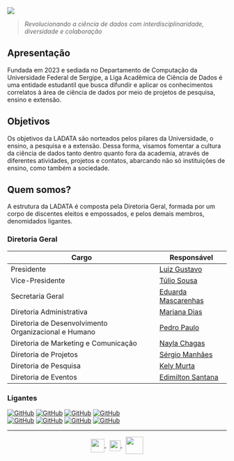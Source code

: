 <picture>
  <source media="(prefers-color-scheme: dark)" srcset="https://readme-typing-svg.demolab.com?font=Work+Sans&weight=500&size=24&duration=4000&pause=300&color=E5E5E5&multiline=true&random=false&width=435&height=64&lines=LADATA;Liga+Acad%C3%AAmica+de+Ci%C3%AAncia+de+Dados">
  <img src="https://readme-typing-svg.demolab.com?font=Work+Sans&weight=500&size=24&duration=4000&pause=300&color=1c1717&multiline=true&random=false&width=435&height=64&lines=LADATA;Liga+Acad%C3%AAmica+de+Ci%C3%AAncia+de+Dados">
</picture>

> _Revolucionando a ciência de dados com interdisciplinaridade, diversidade e colaboração_

## Apresentação
Fundada em 2023 e sediada no Departamento de Computação da Universidade Federal de Sergipe, a Liga Acadêmica de Ciência de Dados é uma entidade estudantil que busca difundir e aplicar os conhecimentos correlatos à área de ciência de dados por meio de projetos de pesquisa, ensino e extensão. 

## Objetivos
Os objetivos da LADATA são norteados pelos pilares da Universidade, o ensino, a pesquisa e a extensão. Dessa forma, visamos fomentar a cultura da ciência de dados tanto dentro quanto fora da academia, através de diferentes atividades, projetos e contatos, abarcando não só instituições de ensino, como também a sociedade.

## Quem somos?
A estrutura da LADATA é composta pela Diretoria Geral, formada por um corpo de discentes eleitos e empossados, e pelos demais membros, denomidados ligantes.
### Diretoria Geral

|Cargo                                                | Responsável|
|---                                                  |---|
|Presidente                                           | [Luiz Gustavo](https://github.com/Gugu-debug) |
|Vice-Presidente                                      | [Túlio Sousa](https://github.com/tuliosg) |
|Secretaria Geral                                     | [Eduarda Mascarenhas](https://github.com/dudxyz) |
|Diretoria Administrativa                             | [Mariana Dias](https://github.com/MarianaXBDias) |
|Diretoria de Desenvolvimento Organizacional e Humano | [Pedro Paulo](https://github.com/pepepepu) |
|Diretoria de Marketing e Comunicação                 | [Nayla Chagas](https://github.com/nhawlao) |
|Diretoria de Projetos                                | [Sérgio Manhães](https://github.com/sergio-UFS) |
|Diretoria de Pesquisa                                | [Kely Murta](https://github.com/kelymurta) |
|Diretoria de Eventos                                 | [Edimilton Santana](https://github.com/Edimilton) |

### Ligantes
[![GitHub](https://img.shields.io/badge/-AnotherOne07-333333?style=flat&logo=github)](https://github.com/AnotherOne07)
[![GitHub](https://img.shields.io/badge/-joaovmotas-333333?style=flat&logo=github)](https://github.com/joaovmotas)
[![GitHub](https://img.shields.io/badge/-ievykiw-333333?style=flat&logo=github)](https://github.com/ievykiw)
[![GitHub](https://img.shields.io/badge/-JhonatanPassos97-333333?style=flat&logo=github)](https://github.com/JhonatanPassos97)  
[![GitHub](https://img.shields.io/badge/-cteimachDCOMP-333333?style=flat&logo=github)](https://github.com/cteimachDCOMP)
[![GitHub](https://img.shields.io/badge/-LucasFe3152-333333?style=flat&logo=github)](https://github.com/LucasFe3152)
[![GitHub](https://img.shields.io/badge/-ThiagoCastro98-333333?style=flat&logo=github)](https://github.com/ThiagoCastro98)
[![GitHub](https://img.shields.io/badge/-pedro_niHiL-333333?style=flat&logo=github)](https://github.com/pedro-niHiL)


---
<p align="center">
        <a href="mailto:ladata@dcomp.ufs.br">
      <picture>
        <source align="center" media="(prefers-color-scheme: light)" srcset="https://github.com/ladata-ufs/.github/assets/88946365/44a22159-daec-48f7-8442-fc0c5907705e" height="31">
        <img align="center" src="https://github.com/ladata-ufs/.github/assets/88946365/d3225454-5e1b-4d5f-9810-5bccf1daf1ab" height="31">
      </picture>
    </a>
    <a>&nbsp</a>
    <a href="https://www.instagram.com/ladata.ufs?igsh=MTVvdTdvMGU3NDR1ZA==">
      <picture>
        <source align="center" media="(prefers-color-scheme: light)" srcset="https://github.com/ladata-ufs/.github/assets/88946365/292ce36e-4d8a-4eb9-9d6c-7347a981bfcc" height="25">
        <img align="center" src="https://github.com/ladata-ufs/.github/assets/88946365/36f6a003-4d28-45c7-b3d7-f37b87c7f8f0" height="25">
      </picture>
    </a>
    <a>&nbsp</a>
    <a href="https://medium.com/@ladata.ufs">
      <picture>
        <source align="center" media="(prefers-color-scheme: light)" srcset="https://github.com/ladata-ufs/.github/assets/88946365/72841521-7e02-4923-aa97-ada9a8e24f28" height="40">
        <img align="center" src="https://github.com/ladata-ufs/.github/assets/88946365/00300f07-4cfc-45d1-a3db-63c01eea82c9" height="40">
      </picture>
    </a>
</p>

